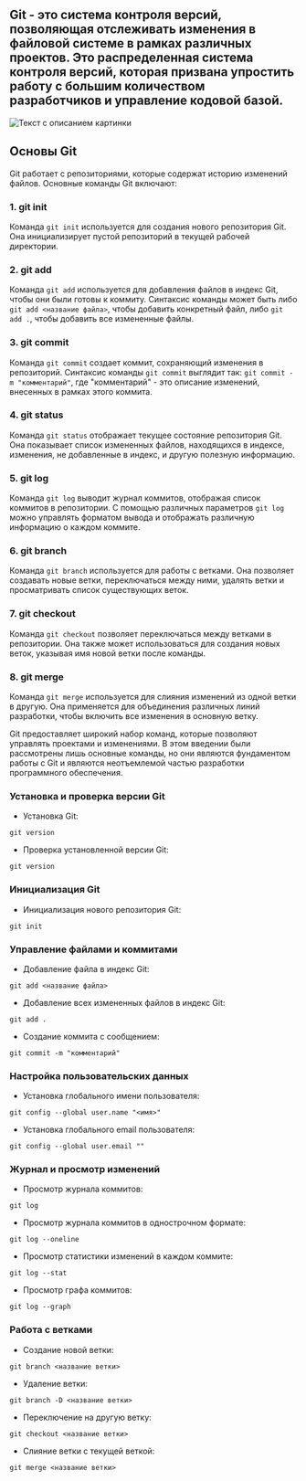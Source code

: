 ## Git - это система контроля версий, позволяющая отслеживать изменения в файловой системе в рамках различных проектов. Это распределенная система контроля версий, которая призвана упростить работу с большим количеством разработчиков и управление кодовой базой.

![Текст с описанием картинки](https://www.eewee.fr/wp-content/uploads/2015/06/git.jpg)

## Основы Git

Git работает с репозиториями, которые содержат историю изменений файлов. Основные команды Git включают:

### 1. git init

Команда `git init` используется для создания нового репозитория Git. Она инициализирует пустой репозиторий в текущей рабочей директории.

### 2. git add

Команда `git add` используется для добавления файлов в индекс Git, чтобы они были готовы к коммиту. Синтаксис команды может быть либо `git add <название файла>`, чтобы добавить конкретный файл, либо `git add .`, чтобы добавить все измененные файлы.

### 3. git commit

Команда `git commit` создает коммит, сохраняющий изменения в репозиторий. Синтаксис команды `git commit` выглядит так: `git commit -m "комментарий"`, где "комментарий" - это описание изменений, внесенных в рамках этого коммита.

### 4. git status

Команда `git status` отображает текущее состояние репозитория Git. Она показывает список измененных файлов, находящихся в индексе, изменения, не добавленные в индекс, и другую полезную информацию.

### 5. git log

Команда `git log` выводит журнал коммитов, отображая список коммитов в репозитории. С помощью различных параметров `git log` можно управлять форматом вывода и отображать различную информацию о каждом коммите.

### 6. git branch

Команда `git branch` используется для работы с ветками. Она позволяет создавать новые ветки, переключаться между ними, удалять ветки и просматривать список существующих веток.

### 7. git checkout

Команда `git checkout` позволяет переключаться между ветками в репозитории. Она также может использоваться для создания новых веток, указывая имя новой ветки после команды.

### 8. git merge

Команда `git merge` используется для слияния изменений из одной ветки в другую. Она применяется для объединения различных линий разработки, чтобы включить все изменения в основную ветку.

Git предоставляет широкий набор команд, которые позволяют управлять проектами и изменениями. В этом введении были рассмотрены лишь основные команды, но они являются фундаментом работы с Git и являются неотъемлемой частью разработки программного обеспечения.

### Установка и проверка версии Git
- Установка Git:
```
git version
```
- Проверка установленной версии Git:
```
git version
```

### Инициализация Git
- Инициализация нового репозитория Git:
```
git init
```

### Управление файлами и коммитами
- Добавление файла в индекс Git:
```
git add <название файла>
```
- Добавление всех измененных файлов в индекс Git:
```
git add .
```
- Создание коммита с сообщением:
```
git commit -m "комментарий"
```

### Настройка пользовательских данных
- Установка глобального имени пользователя:
```
git config --global user.name "<имя>"
```
- Установка глобального email пользователя:
```
git config --global user.email ""
```

### Журнал и просмотр изменений
- Просмотр журнала коммитов:
```
git log
```
- Просмотр журнала коммитов в однострочном формате:
```
git log --oneline
```
- Просмотр статистики изменений в каждом коммите:
```
git log --stat
```
- Просмотр графа коммитов:
```
git log --graph
```

### Работа с ветками
- Создание новой ветки:
```
git branch <название ветки>
```
- Удаление ветки:
```
git branch -D <название ветки>
```
- Переключение на другую ветку:
```
git checkout <название ветки>
```
- Слияние ветки с текущей веткой:
```
git merge <название ветки>
```

